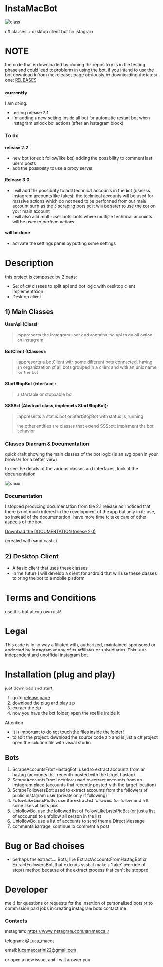 # InstaMacBot 
![class](https://github.com/MaccariniLuca/InstaMacBot/blob/main/resources/logo.ico)

c# classes + desktop client bot for istagram

# NOTE
the code that is downloaded by cloning the repository is in the testing phase and could lead to problems in using the bot, if you intend to use the bot download it from the releases page obviously by downloading the latest one: [RELEASES](https://github.com/MaccariniLuca/InstaMacBot/releases)

### currently
I am doing: 
- testing release 2.1
- i'm adding a new setting inside all bot for automatic restart bot when instagram unlock bot actions (after an instagram block)
### To do
#### release 2.2
- new bot (or edit follow/like bot) adding the possibility to comment last users posts
- add the possibility to use a proxy server

#### Release 3.0
- I will add the possibility to add technical accounts in the bot (useless instagram accounts like fakes):
the technical accounts will be used for massive actions which do not need to be performed from our main account such as the 3 scraping bots so it will be safer to use the bot on your main account
- I will also add multi-user bots: bots where multiple technical accounts will be used to perform actions

#### will be done
- activate the settings panel by putting some settings


# Description
this project is composed by 2 parts:
- Set of c# classes to split api and bot logic with desktop client implementation
- Desktop client

## 1) Main Classes

  #### UserApi (Class): 
  >rappresents the instagram user and contains the api to do all action on instagram
  #### BotClient (Classes): 
  >rappresents a botClient with some different bots connected, having an organizzation of all bots grouped in a client and with an unic name for the bot
  #### StartStopBot (interface): 
  >a startable or stoppable bot
  #### SSSBot (Abstract class, implemets StartStopBot):
  >rappresents a status bot or StartStopBot with status is_running
  >
  >the other entities are classes that extend SSSbot: implement the bot behavior
  
  ### Classes Diagram & Documentation
  quick draft showing the main classes of the bot logic (is an svg open in your browser for a better view)
  
  to see the details of the various classes and interfaces, look at the documentation
  
  ![class](https://github.com/MaccariniLuca/InstaMacBot/blob/main/documentation/quick%20class%20diagram.svg)
  
  ### Documentation
  I stopped producing documentation from the 2.1 release as I noticed that there is not much interest in the development of the app but only in its use, so instead of the documentation I have more time to take care of other aspects of the bot.
  
  [Download the DOCUMENTATION (relese 2.0)](http://www.how2macca.altervista.org)
  
  (created with sand castle)
  
  
 ## 2) Desktop Client
 - A basic client that uses these classes
 - In the future I will develop a client for android that will use these classes to bring the bot to a mobile platform
    
 # Terms and Conditions
 use this bot at you own risk!
 # Legal
This code is in no way affiliated with, authorized, maintained, sponsored or endorsed by Instagram or any of its affiliates or subsidiaries. This is an independent and unofficial instagram bot
 
# Installation (plug and play)
just download and start:
1) go to [release page](https://github.com/MaccariniLuca/InstaMacBot/releases)
2) download the plug and play zip
3) extract the zip
4) now you have the bot folder, open the exefile inside it

Attention
- It is important to do not touch the files inside the folder!
- to edit the project: download the source code zip and is just a c# project open the solution file with visual studio

## Bots
1) ScrapeAccountsFromHastagBot: used to extract accounts from an hastag (accounts that recently posted with the target hastag) 
2) ScrapeAccountsFromLocation: used to extract accounts from an instagram place (accounts that recently posted with the target location)   
3) ScrapeFollowersBot: used to extract accounts from the followers of public instagram user (private only if following)
4) FollowLikeLastsPicBot use the extracted followes: for follow and left some likes at lasts pics   
5) UnfollowBot use the followed list of FollowLikeLastsPicBot (or just a list of accounts) to unfollow all person in the list   
6) UnfollowBot use a list of accounts to send them a Direct Message
7) comments barrage, continue to comment a post

# Bug or Bad choises
- perhaps the extract.....Bots, like ExtractAccountsFromHastagBot or ExtractFollowersBot, that extends sssbot make a 'fake' override of stop() method because of the extract process that can't be stopped

# Developer
me :)
for questions or requests for the insertion of personalized bots or to commission paid jobs in creating instagram bots contact me

### Contacts
instagram: https://www.instagram.com/iammacca_/

telegram: @Luca_macca

email: lucamaccarini22@gmail.com

or open a new issue, and I will answer you

